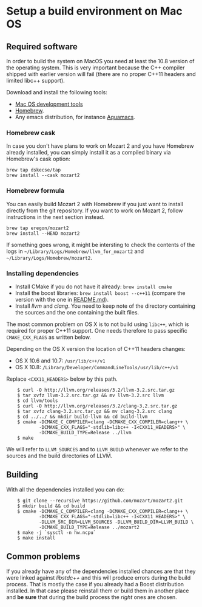 # Setup a build environment on Mac OS

## Required software

In order to build the system on MacOS you need at least the 10.8 version of the operating system. This is very important because the C++ compiler shipped with earlier version will fail (there are no proper C++11 headers and limited libc++ support).

Download and install the following tools:

*  [Mac OS development tools](http://developer.apple.com)
*  [Homebrew](http://mxcl.github.com/homebrew/).
*   Any emacs distribution, for instance [Aquamacs](http://aquamacs.org/).

### Homebrew cask

In case you don't have plans to work on Mozart 2
and you have Homebrew already installed,
you can simply install it as a compiled binary via Homebrew's cask option:

```shell
brew tap dskecse/tap
brew install --cask mozart2
```

### Homebrew formula

You can easily build Mozart 2 with Homebrew if you just want to install directly from the git repository.
If you want to work on Mozart 2, follow instructions in the next section instead.

```shell
brew tap eregon/mozart2
brew install --HEAD mozart2
```

If something goes wrong, it might be intersting to check the contents of the logs
in `~/Library/Logs/Homebrew/llvm_for_mozart2` and `~/Library/Logs/Homebrew/mozart2`.

### Installing dependencies

*  Install CMake if you do not have it already: `brew install cmake`
*  Install the boost libraries: `brew install boost --c++11` (compare the version with the one in [README.md](README.md#requirements)).
*  Install *llvm* and *clang*. You need to keep note of the directory containing the sources and the one containing the built files.

The most common problem on OS X is to not build using `libc++`, which is required for proper C++11 support.
One needs therefore to pass specific `CMAKE_CXX_FLAGS` as written below.

Depending on the OS X version the location of C++11 headers changes:

* OS X 10.6 and 10.7: `/usr/lib/c++/v1`
* OS X 10.8: `/Library/Developer/CommandLineTools/usr/lib/c++/v1`

Replace `<CXX11_HEADERS>` below by this path.

```
    $ curl -O http://llvm.org/releases/3.2/llvm-3.2.src.tar.gz
    $ tar xvfz llvm-3.2.src.tar.gz && mv llvm-3.2.src llvm
    $ cd llvm/tools
    $ curl -O http://llvm.org/releases/3.2/clang-3.2.src.tar.gz
    $ tar xvfz clang-3.2.src.tar.gz && mv clang-3.2.src clang
    $ cd ../../ && mkdir build-llvm && cd build-llvm
    $ cmake -DCMAKE_C_COMPILER=clang -DCMAKE_CXX_COMPILER=clang++ \
            -DCMAKE_CXX_FLAGS="-stdlib=libc++ -I<CXX11_HEADERS>" \
            -DCMAKE_BUILD_TYPE=Release ../llvm
    $ make     
```      
We will refer to `LLVM_SOURCES` and to `LLVM_BUILD` whenever we refer to the sources and the build directories of LLVM.

## Building
With all the dependencies installed you can do:

```
    $ git clone --recursive https://github.com/mozart/mozart2.git
    $ mkdir build && cd build
    $ cmake -DCMAKE_C_COMPILER=clang -DCMAKE_CXX_COMPILER=clang++ \
            -DCMAKE_CXX_FLAGS="-stdlib=libc++ -I<CXX11_HEADERS>" \
            -DLLVM_SRC_DIR=LLVM_SOURCES -DLLVM_BUILD_DIR=LLVM_BUILD \
            -DCMAKE_BUILD_TYPE=Release ../mozart2
    $ make -j `sysctl -n hw.ncpu`
    $ make install
``` 

## Common problems
If you already have any of the dependencies installed chances are that they were linked against *libstdc++* and this will produce errors during the build process. That is mostly the case if you already had a Boost distribution installed. In that case please reinstall them or build them in another place and **be sure** that during the build process the *right* ones are chosen.
